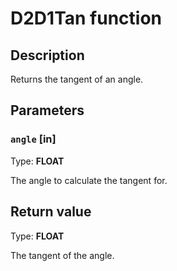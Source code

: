 # D2D1Tan function

## Description

Returns the tangent of an angle.

## Parameters

### `angle` [in]

Type: **FLOAT**

The angle to calculate the tangent for.

## Return value

Type: **FLOAT**

The tangent of the angle.